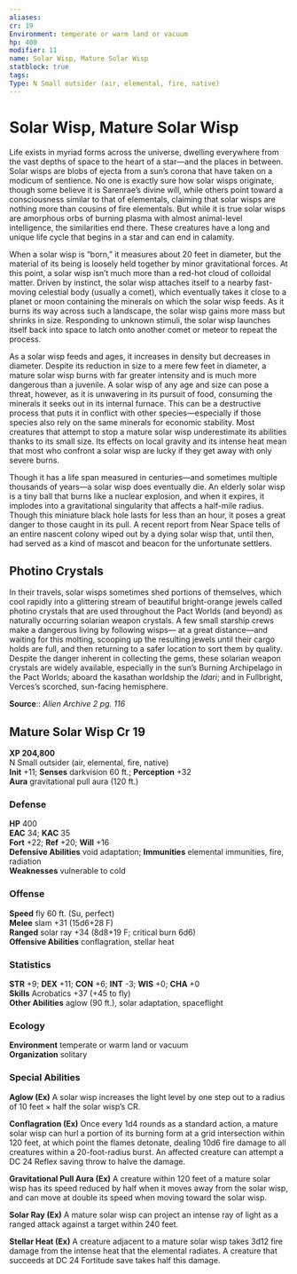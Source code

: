 ```yaml
---
aliases: 
cr: 19
Environment: temperate or warm land or vacuum  
hp: 400
modifier: 11
name: Solar Wisp, Mature Solar Wisp
statblock: true
tags: 
Type: N Small outsider (air, elemental, fire, native) 
---
```


# Solar Wisp, Mature Solar Wisp

Life exists in myriad forms across the universe, dwelling everywhere from the vast depths of space to the heart of a star—and the places in between. Solar wisps are blobs of ejecta from a sun’s corona that have taken on a modicum of sentience. No one is exactly sure how solar wisps originate, though some believe it is Sarenrae’s divine will, while others point toward a consciousness similar to that of elementals, claiming that solar wisps are nothing more than cousins of fire elementals. But while it is true solar wisps are amorphous orbs of burning plasma with almost animal-level intelligence, the similarities end there. These creatures have a long and unique life cycle that begins in a star and can end in calamity.

When a solar wisp is “born,” it measures about 20 feet in diameter, but the material of its being is loosely held together by minor gravitational forces. At this point, a solar wisp isn’t much more than a red-hot cloud of colloidal matter. Driven by instinct, the solar wisp attaches itself to a nearby fast-moving celestial body (usually a comet), which eventually takes it close to a planet or moon containing the minerals on which the solar wisp feeds. As it burns its way across such a landscape, the solar wisp gains more mass but shrinks in size. Responding to unknown stimuli, the solar wisp launches itself back into space to latch onto another comet or meteor to repeat the process.

As a solar wisp feeds and ages, it increases in density but decreases in diameter. Despite its reduction in size to a mere few feet in diameter, a mature solar wisp burns with far greater intensity and is much more dangerous than a juvenile. A solar wisp of any age and size can pose a threat, however, as it is unwavering in its pursuit of food, consuming the minerals it seeks out in its internal furnace. This can be a destructive process that puts it in conflict with other species—especially if those species also rely on the same minerals for economic stability. Most creatures that attempt to stop a mature solar wisp underestimate its abilities thanks to its small size. Its effects on local gravity and its intense heat mean that most who confront a solar wisp are lucky if they get away with only severe burns.

Though it has a life span measured in centuries—and sometimes multiple thousands of years—a solar wisp does eventually die. An elderly solar wisp is a tiny ball that burns like a nuclear explosion, and when it expires, it implodes into a gravitational singularity that affects a half-mile radius. Though this miniature black hole lasts for less than an hour, it poses a great danger to those caught in its pull. A recent report from Near Space tells of an entire nascent colony wiped out by a dying solar wisp that, until then, had served as a kind of mascot and beacon for the unfortunate settlers.

## Photino Crystals

In their travels, solar wisps sometimes shed portions of themselves, which cool rapidly into a glittering stream of beautiful bright-orange jewels called photino crystals that are used throughout the Pact Worlds (and beyond) as naturally occurring solarian weapon crystals. A few small starship crews make a dangerous living by following wisps— at a great distance—and waiting for this molting, scooping up the resulting jewels until their cargo holds are full, and then returning to a safer location to sort them by quality. Despite the danger inherent in collecting the gems, these solarian weapon crystals are widely available, especially in the sun’s Burning Archipelago in the Pact Worlds; aboard the kasathan worldship the _Idari_; and in Fullbright, Verces’s scorched, sun-facing hemisphere.

**Source**:: _Alien Archive 2 pg. 116_

## Mature Solar Wisp Cr 19

**XP 204,800**  
N Small outsider (air, elemental, fire, native)  
**Init** +11; **Senses** darkvision 60 ft.; **Perception** +32  
**Aura** gravitational pull aura (120 ft.)

### Defense

**HP** 400  
**EAC** 34; **KAC** 35  
**Fort** +22; **Ref** +20; **Will** +16  
**Defensive Abilities** void adaptation; **Immunities** elemental immunities, fire, radiation  
**Weaknesses** vulnerable to cold

### Offense

**Speed** fly 60 ft. (Su, perfect)  
**Melee** slam +31 (15d6+28 F)  
**Ranged** solar ray +34 (8d8+19 F; critical burn 6d6)  
**Offensive Abilities** conflagration, stellar heat

### Statistics

**STR** +9; **DEX** +11; **CON** +6; **INT** -3; **WIS** +0; **CHA** +0  
**Skills** Acrobatics +37 (+45 to fly)  
**Other Abilities** aglow (90 ft.), solar adaptation, spaceflight

### Ecology

**Environment** temperate or warm land or vacuum  
**Organization** solitary

### Special Abilities

**Aglow (Ex)** A solar wisp increases the light level by one step out to a radius of 10 feet × half the solar wisp’s CR.

**Conflagration (Ex)** Once every 1d4 rounds as a standard action, a mature solar wisp can hurl a portion of its burning form at a grid intersection within 120 feet, at which point the flames detonate, dealing 10d6 fire damage to all creatures within a 20-foot-radius burst. An affected creature can attempt a DC 24 Reflex saving throw to halve the damage.

**Gravitational Pull Aura (Ex)** A creature within 120 feet of a mature solar wisp has its speed reduced by half when it moves away from the solar wisp, and can move at double its speed when moving toward the solar wisp.

**Solar Ray (Ex)** A mature solar wisp can project an intense ray of light as a ranged attack against a target within 240 feet.

**Stellar Heat (Ex)** A creature adjacent to a mature solar wisp takes 3d12 fire damage from the intense heat that the elemental radiates. A creature that succeeds at DC 24 Fortitude save takes half this damage.

